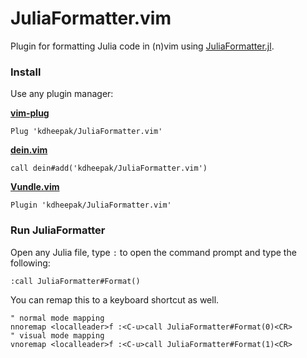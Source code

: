 # JuliaFormatter.vim

Plugin for formatting Julia code in (n)vim using [JuliaFormatter.jl](https://github.com/domluna/JuliaFormatter.jl).

### Install

Use any plugin manager:

**[vim-plug](https://github.com/junegunn/vim-plug)**

```vim
Plug 'kdheepak/JuliaFormatter.vim'
```

**[dein.vim](https://github.com/Shougo/dein.vim)**

```vim
call dein#add('kdheepak/JuliaFormatter.vim')
```

**[Vundle.vim](https://github.com/junegunn/vim-plug)**

```vim
Plugin 'kdheepak/JuliaFormatter.vim'
```

### Run JuliaFormatter

Open any Julia file, type `:` to open the command prompt and type the following:

```vim
:call JuliaFormatter#Format()
```

You can remap this to a keyboard shortcut as well.

```vim
" normal mode mapping
nnoremap <localleader>f :<C-u>call JuliaFormatter#Format(0)<CR>
" visual mode mapping
vnoremap <localleader>f :<C-u>call JuliaFormatter#Format(1)<CR>
```
